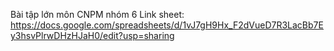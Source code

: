 Bài tập lớn môn CNPM nhóm 6
Link sheet: https://docs.google.com/spreadsheets/d/1vJ7gH9Hx_F2dVueD7R3LacBb7Ey3hsvPlrwDHzHJaH0/edit?usp=sharing
